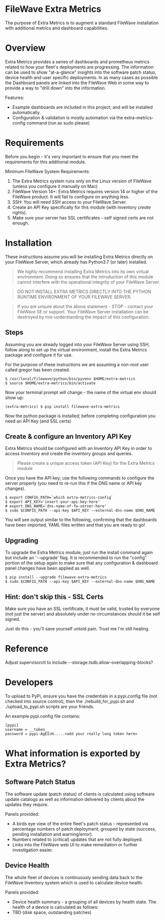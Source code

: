 # FileWave Extra Metrics
The purpose of Extra Metrics is to augment a standard FileWave installation with additional metrics and dashboard capabilities. 

# Overview
Extra Metrics provides a series of dashboards and prometheus metrics related to how your fleet's deployments are progressing.  The information can be used to show "at-a-glance" insights into the software patch status, device health and user specific deployments.  In as many cases as possible the Dashboard panels are linked into the FileWave Web in some way to provide a way to "drill down" into the information. 

Features:
* Example dashboards are included in this project; and will be installed automatically. 
* Configuration & validation is mostly automation via the extra-metrics-config command (run as sudo please)

# Requirements
Before you begin - it's very important to ensure that you meet the requirements for this additional module. 

Minimum FileWave System Requirements: 
1. The Extra Metrics system runs only on the Linux version of FileWave (unless you configure it manually on Mac)
1. FileWave Version 14+: Extra Metrics requires version 14 or higher of the FileWave product.  It will fail to configure on anything less.
2. SSH: You will need SSH access to your FileWave Server.
3. Create an API Key specifically for this module (with inventory *create* rights).
4. Make sure your server has SSL certificates - self signed certs are not enough. 

# Installation
These instructions assume you will be installing Extra Metrics directly on your FileWave Server, which already has Python3.7 (or later) installed.

> We *highly* recommend installing Extra Metrics into its own virtual environment.  Doing so ensures that the introduction of this module cannot interfere with the operational integrity of your FileWave Server.  

> DO NOT INSTALL EXTRA METRICS DIRECTLY INTO THE PYTHON RUNTIME ENVIRONMENT OF YOUR FILEWAVE SERVER.  

> If you are unsure about the above statement - STOP - contact your FileWave SE or support.  Your FileWave Server installation can be destroyed by mis-understanding the impact of this configuration.

## Steps
Assuming you are already logged into your FileWave Server using SSH, follow along to set up the virtual environment, install the Extra Metrics package and configure it for use. 

For the purpose of these instructions we are assuming a non-root user called gregor has been created.

    $ /usr/local/filewave/python/bin/pyvenv $HOME/extra-metrics
    $ source $HOME/extra-metrics/bin/activate

Now your terminal prompt will change - the name of the virtual env should show up:

    (extra-metrics) $ pip install filewave-extra-metrics

Now the python package is installed; before completing configuration you need an API Key (and SSL certs)    

## Create & configure an Inventory API Key
Extra Metrics should be configured with an Inventory API Key in order to access Inventory and create the inventory groups and queries.

> Please create a unique access token (API Key) for the Extra Metrics module

Once you have the API key; use the following commands to configure the server properly (you need to re-run this if the DNS name or API key changes). 

    $ export CONFIG_PATH=`which extra-metrics-config`
    $ export API_KEY='insert-your-api-key-here'
    # export DNS_NAME='dns-name-of-fw-server-here'
    $ sudo $CONFIG_PATH --api-key $API_KEY --external-dns-name $DNS_NAME

You will see output similar to the following, confirming that the dashboards have been imported, YAML files written and that you are ready to go!

## Upgrading
To upgrade the Extra Metrics module; just run the install command again but include an '--upgrade' flag.  It is recommended to run the "config" portion of the setup
again to make sure that any configuration & dashboard panel changes have been applied as well.  

    $ pip install --upgrade filewave-extra-metrics
    $ sudo $CONFIG_PATH --api-key $API_KEY --external-dns-name $DNS_NAME

## Hint: don't skip this - SSL Certs
Make sure you have an SSL certificate, it must be valid, trusted by everyone (not just the server) and absolutely under no circumstances should it be self signed.  

Just do this - you'll save yourself untold pain.  Trust me I'm still healing.

Reference
=
Adjust supervisorctl to include --storage.tsdb.allow-overlapping-blocks?

# Developers

To upload to PyPi, ensure you have the credentials in a pypi.config file (not checked into source control), then the ./rebuild_for_pypi.sh and ./upload_to_pypi.sh scripts are your friends. 

An example pypi.config file contains: 

```
[pypi]
username = __token__
password = pypi-AgEIcH.....<add your really long token here>
```

# What information is exported by Extra Metrics?

## Software Patch Status
The software update (patch status) of clients is calculated using software  update catalogs as well as information delivered by clients about the updates they require. 

Panels provided:
- A birds eye view of the entire fleet's patch status - represented via percentage numbers of patch deployment, grouped by state (success, pending installation and warning/error).  
- Numbers related to (critical) updates that are not fully deployed. 
- Links into the FileWave web UI to make remediation or further investigation easier. 

## Device Health
The whole fleet of devices is continuously sending data back to the FileWave Inventory system which is used to calculate device health.  

Panels provided: 
- Device health summary - a grouping of all devices by health state.  The health of a device is calculated as follows: 
 - TBD (disk space, outstanding patches)
